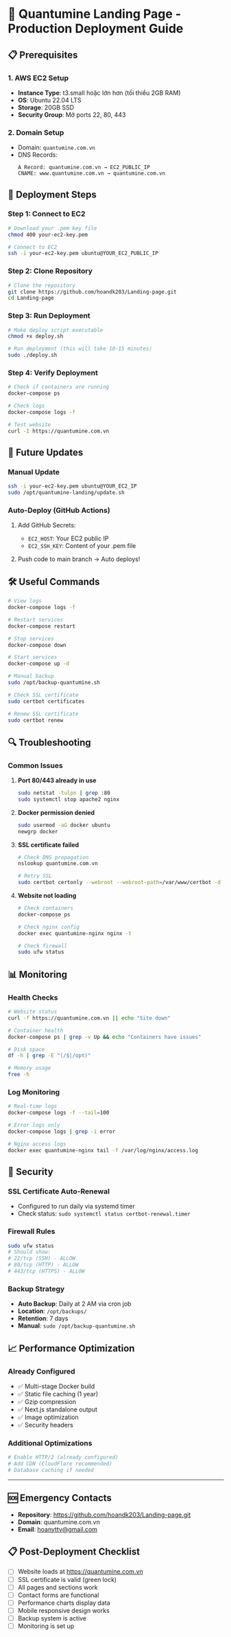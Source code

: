 # 🚀 Quantumine Landing Page - Production Deployment Guide

## 📋 Prerequisites

### 1. AWS EC2 Setup
- **Instance Type**: t3.small hoặc lớn hơn (tối thiểu 2GB RAM)
- **OS**: Ubuntu 22.04 LTS
- **Storage**: 20GB SSD
- **Security Group**: Mở ports 22, 80, 443

### 2. Domain Setup
- Domain: `quantumine.com.vn`
- DNS Records:
  ```
  A Record: quantumine.com.vn → EC2_PUBLIC_IP
  CNAME: www.quantumine.com.vn → quantumine.com.vn
  ```

## 🔧 Deployment Steps

### Step 1: Connect to EC2
```bash
# Download your .pem key file
chmod 400 your-ec2-key.pem

# Connect to EC2
ssh -i your-ec2-key.pem ubuntu@YOUR_EC2_PUBLIC_IP
```

### Step 2: Clone Repository
```bash
# Clone the repository
git clone https://github.com/hoandk203/Landing-page.git
cd Landing-page
```

### Step 3: Run Deployment
```bash
# Make deploy script executable
chmod +x deploy.sh

# Run deployment (this will take 10-15 minutes)
sudo ./deploy.sh
```

### Step 4: Verify Deployment
```bash
# Check if containers are running
docker-compose ps

# Check logs
docker-compose logs -f

# Test website
curl -I https://quantumine.com.vn
```

## 🔄 Future Updates

### Manual Update
```bash
ssh -i your-ec2-key.pem ubuntu@YOUR_EC2_IP
sudo /opt/quantumine-landing/update.sh
```

### Auto-Deploy (GitHub Actions)
1. Add GitHub Secrets:
   - `EC2_HOST`: Your EC2 public IP
   - `EC2_SSH_KEY`: Content of your .pem file

2. Push code to main branch → Auto deploys!

## 🛠 Useful Commands

```bash
# View logs
docker-compose logs -f

# Restart services
docker-compose restart

# Stop services
docker-compose down

# Start services
docker-compose up -d

# Manual backup
sudo /opt/backup-quantumine.sh

# Check SSL certificate
sudo certbot certificates

# Renew SSL certificate
sudo certbot renew
```

## 🔍 Troubleshooting

### Common Issues

1. **Port 80/443 already in use**
   ```bash
   sudo netstat -tulpn | grep :80
   sudo systemctl stop apache2 nginx
   ```

2. **Docker permission denied**
   ```bash
   sudo usermod -aG docker ubuntu
   newgrp docker
   ```

3. **SSL certificate failed**
   ```bash
   # Check DNS propagation
   nslookup quantumine.com.vn
   
   # Retry SSL
   sudo certbot certonly --webroot --webroot-path=/var/www/certbot -d quantumine.com.vn -d www.quantumine.com.vn
   ```

4. **Website not loading**
   ```bash
   # Check containers
   docker-compose ps
   
   # Check nginx config
   docker exec quantumine-nginx nginx -t
   
   # Check firewall
   sudo ufw status
   ```

## 📊 Monitoring

### Health Checks
```bash
# Website status
curl -f https://quantumine.com.vn || echo "Site down"

# Container health
docker-compose ps | grep -v Up && echo "Containers have issues"

# Disk space
df -h | grep -E "(/$|/opt)" 

# Memory usage
free -h
```

### Log Monitoring
```bash
# Real-time logs
docker-compose logs -f --tail=100

# Error logs only
docker-compose logs | grep -i error

# Nginx access logs
docker exec quantumine-nginx tail -f /var/log/nginx/access.log
```

## 🔐 Security

### SSL Certificate Auto-Renewal
- Configured to run daily via systemd timer
- Check status: `sudo systemctl status certbot-renewal.timer`

### Firewall Rules
```bash
sudo ufw status
# Should show:
# 22/tcp (SSH) - ALLOW
# 80/tcp (HTTP) - ALLOW  
# 443/tcp (HTTPS) - ALLOW
```

### Backup Strategy
- **Auto Backup**: Daily at 2 AM via cron job
- **Location**: `/opt/backups/`
- **Retention**: 7 days
- **Manual**: `sudo /opt/backup-quantumine.sh`

## 📈 Performance Optimization

### Already Configured
- ✅ Multi-stage Docker build
- ✅ Static file caching (1 year)
- ✅ Gzip compression
- ✅ Next.js standalone output
- ✅ Image optimization
- ✅ Security headers

### Additional Optimizations
```bash
# Enable HTTP/2 (already configured)
# Add CDN (CloudFlare recommended)
# Database caching if needed
```

---

## 🆘 Emergency Contacts

- **Repository**: https://github.com/hoandk203/Landing-page.git
- **Domain**: quantumine.com.vn
- **Email**: hoanyttv@gmail.com

## 📋 Post-Deployment Checklist

- [ ] Website loads at https://quantumine.com.vn
- [ ] SSL certificate is valid (green lock)
- [ ] All pages and sections work
- [ ] Contact forms are functional
- [ ] Performance charts display data
- [ ] Mobile responsive design works
- [ ] Backup system is active
- [ ] Monitoring is set up